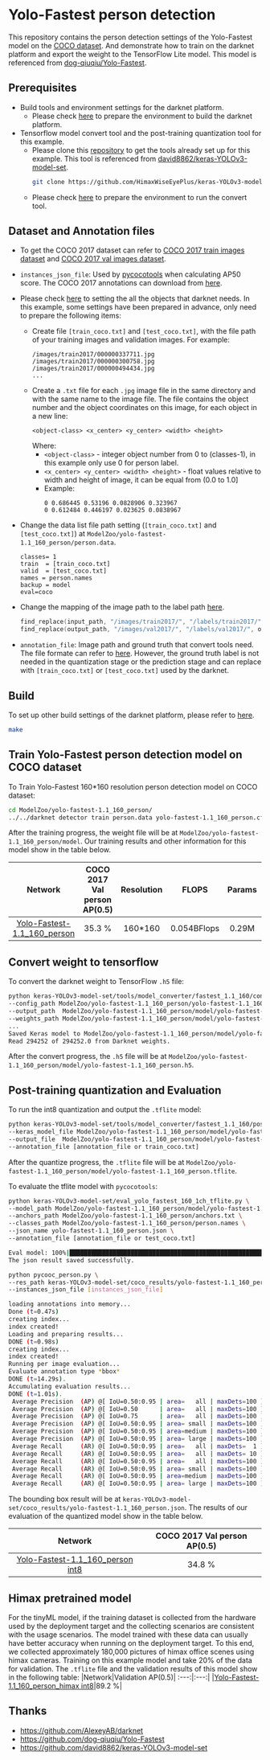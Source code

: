 # Yolo-Fastest person detection
This repository contains the person detection settings of the Yolo-Fastest model on the [COCO dataset](https://cocodataset.org/#home). And demonstrate how to train on the darknet platform and export the weight to the TensorFlow Lite model. This model is referenced from [dog-qiuqiu/Yolo-Fastest](https://github.com/dog-qiuqiu/Yolo-Fastest).

## Prerequisites
- Build tools and environment settings for the darknet platform.
    - Please check [here](https://github.com/AlexeyAB/darknet#requirements-for-windows-linux-and-macos) to prepare the environment to build the darknet platform.
- Tensorflow model convert tool and the post-training quantization tool for this example. 
    - Please clone this [repository](https://github.com/HimaxWiseEyePlus/keras-YOLOv3-model-set) to get the tools already set up for this example. This tool is  referenced from [david8862/keras-YOLOv3-model-set](https://github.com/david8862/keras-YOLOv3-model-set).
        ```bash
        git clone https://github.com/HimaxWiseEyePlus/keras-YOLOv3-model-set
        ```
    - Please check [here](https://github.com/HimaxWiseEyePlus/keras-YOLOv3-model-set#quick-start) to prepare the environment to run the convert tool.

## Dataset and Annotation files
- To get the COCO 2017 dataset can refer to [COCO 2017 train images dataset](http://images.cocodataset.org/zips/train2017.zip) and [COCO 2017 val images dataset](http://images.cocodataset.org/zips/val2017.zip).
- `instances_json_file`: Used by [pycocotools](https://github.com/cocodataset/cocoapi) when calculating AP50 score. The COCO 2017 annotations can download from [here](http://images.cocodataset.org/annotations/annotations_trainval2017.zip).
- Please check [here](https://github.com/AlexeyAB/darknet#how-to-train-to-detect-your-custom-objects) to setting the all the objects that darknet needs. In this example, some settings have been prepared in advance, only need to prepare the following items:
    - Create file `[train_coco.txt]` and `[test_coco.txt]`, with the file path of your training images and validation images. For example:
        ```
        /images/train2017/000000337711.jpg
        /images/train2017/000000300758.jpg
        /images/train2017/000000494434.jpg
        ...
        ```
    - Create a `.txt` file for each `.jpg` image file in the same directory and with the same name to the image file. The file contains the object number and the object coordinates on this image, for each object in a new line:
        ```
        <object-class> <x_center> <y_center> <width> <height>
        ```
        Where:
        - `<object-class>` - integer object number from 0 to (classes-1), in this example only use 0 for person label.
        - `<x_center> <y_center> <width> <height>` - float values relative to width and height of image, it can be equal from (0.0 to 1.0]
        - Example:
            ```
            0 0.686445 0.53196 0.0828906 0.323967
            0 0.612484 0.446197 0.023625 0.0838967
            ```

- Change the data list file path setting (`[train_coco.txt]` and `[test_coco.txt]`) at `ModelZoo/yolo-fastest-1.1_160_person/person.data`.
    ```
    classes= 1
    train  = [train_coco.txt]
    valid  = [test_coco.txt]
    names = person.names
    backup = model
    eval=coco
    ```
- Change the mapping of the image path to the label path [here](https://github.com/HimaxWiseEyePlus/Yolo-Fastest/blob/master/src/utils.c#L263).
    ```c++
    find_replace(input_path, "/images/train2017/", "/labels/train2017/", output_path);    // COCO
    find_replace(output_path, "/images/val2017/", "/labels/val2017/", output_path);        // COCO
    ```
- `annotation_file`: Image path and ground truth that convert tools need. The file formate can refer to [here](https://github.com/HimaxWiseEyePlus/keras-YOLOv3-model-set#train). However, the ground truth label is not needed in the quantization stage or the prediction stage and can replace with `[train_coco.txt]` or `[test_coco.txt]` used by the darknet.


## Build
To set up other build settings of the darknet platform, please refer to [here](https://github.com/AlexeyAB/darknet#how-to-compile-on-linux-using-make).
```bash
make
```

## Train Yolo-Fastest person detection model on COCO dataset

To Train Yolo-Fastest 160*160 resolution person detection model on COCO dataset:
```bash
cd ModelZoo/yolo-fastest-1.1_160_person/
../../darknet detector train person.data yolo-fastest-1.1_160_person.cfg
```

After the training progress, the weight file will be at `ModelZoo/yolo-fastest-1.1_160_person/model`. Our training results and other information for this model show in the table below.

|Network| COCO 2017 Val person AP(0.5) |Resolution|FLOPS|Params|Weight size|
|:---:|:---:|:---:|:---:|:---:|:---:|
|[Yolo-Fastest-1.1_160_person](https://github.com/HimaxWiseEyePlus/Yolo-Fastest/tree/master/ModelZoo/yolo-fastest-1.1_160_person)|35.3 %|160*160|0.054BFlops|0.29M|1.15M|



## Convert weight to tensorflow
To convert the darknet weight to TensorFlow `.h5` file:
```bash
python keras-YOLOv3-model-set/tools/model_converter/fastest_1.1_160/convert.py \
--config_path ModelZoo/yolo-fastest-1.1_160_person/yolo-fastest-1.1_160_person.cfg \
--output_path  ModelZoo/yolo-fastest-1.1_160_person/model/yolo-fastest-1.1_160_person.h5 \
--weights_path ModelZoo/yolo-fastest-1.1_160_person/model/yolo-fastest-1_final.weights
...
Saved Keras model to ModelZoo/yolo-fastest-1.1_160_person/model/yolo-fastest-1.1_160_person.h5
Read 294252 of 294252.0 from Darknet weights.
```
After the convert progress, the `.h5` file will be at `ModelZoo/yolo-fastest-1.1_160_person/model/yolo-fastest-1.1_160_person.h5`.

## Post-training quantization and Evaluation 
To run the int8 quantization and output the `.tflite` model:
```bash
python keras-YOLOv3-model-set/tools/model_converter/fastest_1.1_160/post_train_quant_convert_demo.py \
--keras_model_file ModelZoo/yolo-fastest-1.1_160_person/model/yolo-fastest-1.1_160_person.h5 \
--output_file  ModelZoo/yolo-fastest-1.1_160_person/model/yolo-fastest-1.1_160_person.tflite \
--annotation_file [annotation_file or train_coco.txt]
```

After the quantize progress, the `.tflite` file will be at `ModelZoo/yolo-fastest-1.1_160_person/model/yolo-fastest-1.1_160_person.tflite`.

To evaluate the tflite model with `pycocotools`:
```bash
python keras-YOLOv3-model-set/eval_yolo_fastest_160_1ch_tflite.py \
--model_path ModelZoo/yolo-fastest-1.1_160_person/model/yolo-fastest-1.1_160_person.tflite \
--anchors_path ModelZoo/yolo-fastest-1.1_160_person/anchors.txt \
--classes_path ModelZoo/yolo-fastest-1.1_160_person/person.names \
--json_name yolo-fastest-1.1_160_person.json \
--annotation_file [annotation_file or test_coco.txt]

Eval model: 100%|█████████████████████████████████████████████████████████████████████████████████████████████████████████████████████████████████████████████████████| 5000/5000 [03:00<00:00, 27.66it/s]
The json result saved successfully.
```
```bash
python pycooc_person.py \
--res_path keras-YOLOv3-model-set/coco_results/yolo-fastest-1.1_160_person.json \
--instances_json_file [instances_json_file]

loading annotations into memory...
Done (t=0.47s)
creating index...
index created!
Loading and preparing results...
DONE (t=0.98s)
creating index...
index created!
Running per image evaluation...
Evaluate annotation type *bbox*
DONE (t=14.29s).
Accumulating evaluation results...
DONE (t=1.01s).
 Average Precision  (AP) @[ IoU=0.50:0.95 | area=   all | maxDets=100 ] = 0.140
 Average Precision  (AP) @[ IoU=0.50      | area=   all | maxDets=100 ] = 0.348
 Average Precision  (AP) @[ IoU=0.75      | area=   all | maxDets=100 ] = 0.091
 Average Precision  (AP) @[ IoU=0.50:0.95 | area= small | maxDets=100 ] = 0.013
 Average Precision  (AP) @[ IoU=0.50:0.95 | area=medium | maxDets=100 ] = 0.134
 Average Precision  (AP) @[ IoU=0.50:0.95 | area= large | maxDets=100 ] = 0.343
 Average Recall     (AR) @[ IoU=0.50:0.95 | area=   all | maxDets=  1 ] = 0.093
 Average Recall     (AR) @[ IoU=0.50:0.95 | area=   all | maxDets= 10 ] = 0.193
 Average Recall     (AR) @[ IoU=0.50:0.95 | area=   all | maxDets=100 ] = 0.228
 Average Recall     (AR) @[ IoU=0.50:0.95 | area= small | maxDets=100 ] = 0.030
 Average Recall     (AR) @[ IoU=0.50:0.95 | area=medium | maxDets=100 ] = 0.255
 Average Recall     (AR) @[ IoU=0.50:0.95 | area= large | maxDets=100 ] = 0.501
```
The bounding box result will be at `keras-YOLOv3-model-set/coco_results/yolo-fastest-1.1_160_person.json`. The results of our evaluation of the quantized model show in the table below.

|Network|COCO 2017 Val person AP(0.5)|
:---:|:---:|
|[Yolo-Fastest-1.1_160_person int8](https://github.com/HimaxWiseEyePlus/Yolo-Fastest/tree/master/ModelZoo/yolo-fastest-1.1_160_person/yolo-fastest-1.1_160_person.tflite)|34.8 %|


## Himax pretrained model
For the tinyML model, if the training dataset is collected from the hardware used by the deployment target and the collecting scenarios are consistent with the usage scenarios. The model trained with these data can usually have better accuracy when running on the deployment target.
To this end, we collected approximately 180,000 pictures of himax office scenes using himax cameras. Training on this example model and take 20% of the data for validation. The `.tflite` file and the validation results of this model show in the following table:
|Network|Validation AP(0.5)|
:---:|:---:|
|[Yolo-Fastest-1.1_160_person_himax int8](https://github.com/HimaxWiseEyePlus/Yolo-Fastest/tree/master/ModelZoo/yolo-fastest-1.1_160_person/yolo-fastest-1.1_160_person_himax.tflite)|89.2 %|

## Thanks
- https://github.com/AlexeyAB/darknet
- https://github.com/dog-qiuqiu/Yolo-Fastest
- https://github.com/david8862/keras-YOLOv3-model-set
